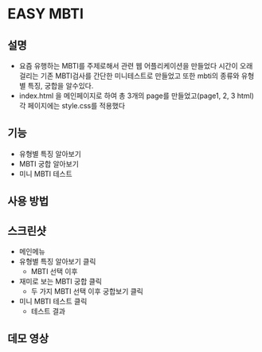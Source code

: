 # EASY MBTI  
## 설명  
+ 요즘 유행하는 MBTI를 주제로해서 관련 웹 어플리케이션을 만들었다
시간이 오래걸리는 기존 MBTI검사를 간단한 미니테스트로 만들었고
또한 mbti의 종류와 유형별 특징, 궁합을 알수있다.
+ index.html 을 메인페이지로 하여 총 3개의 page를 만들었고(page1, 2, 3 html)
각 페이지에는 style.css를 적용했다

## 기능
+ 유형별 특징 알아보기
+ MBTI 궁합 알아보기
+ 미니 MBTI 테스트
## 사용 방법

## 스크린샷

+ 메인메뉴
+ 유형별 특징 알아보기 클릭
  + MBTI 선택 이후
+ 재미로 보는 MBTI 궁합 클릭
  + 두 가지 MBTI 선택 이후 궁합보기 클릭
+ 미니 MBTI 테스트 클릭
  + 테스트 결과
## 데모 영상
